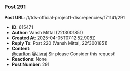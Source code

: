 ### Post 291
**Post URL**: /t/tds-official-project1-discrepencies/171141/291
- **ID**: 615471
- **Author**: Vansh Mittal (22f3001851)
- **Created At**: 2025-04-05T07:12:52.908Z
- **Reply To**: Post 220 (Vansh Mittal, 22f3001851)
- **Content**:  
  <a class="mention" href="/u/carlton">@carlton</a> <a class="mention" href="/u/jivraj">@Jivraj</a>  Sir please Consider this request!
- **Reactions**: None
- **Post Number**: 291

